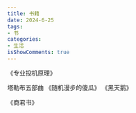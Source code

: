 ```yaml
---
title: 书籍
date: 2024-6-25
tags:
- 书
categories:
- 生活
isShowComments: true
---
```


《专业投机原理》

塔勒布五部曲
《随机漫步的傻瓜》
《黑天鹅》

《商君书》
